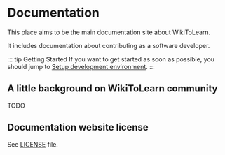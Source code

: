 # Documentation

This place aims to be the main documentation site about WikiToLearn.

It includes documentation about contributing as a software developer.

::: tip Getting Started
If you want to get started as soon as possible, you should jump to [Setup development environment](development).
:::

## A little background on WikiToLearn community

TODO

## Documentation website license

See [LICENSE](LICENSE) file.